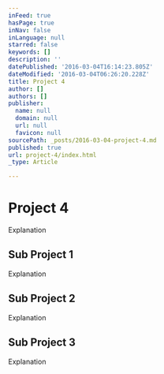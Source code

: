 ```yaml
---
inFeed: true
hasPage: true
inNav: false
inLanguage: null
starred: false
keywords: []
description: ''
datePublished: '2016-03-04T16:14:23.805Z'
dateModified: '2016-03-04T06:26:20.228Z'
title: Project 4
author: []
authors: []
publisher:
  name: null
  domain: null
  url: null
  favicon: null
sourcePath: _posts/2016-03-04-project-4.md
published: true
url: project-4/index.html
_type: Article

---
```

# Project 4

Explanation

## Sub Project 1

Explanation

## Sub Project 2

Explanation

## Sub Project 3

Explanation
